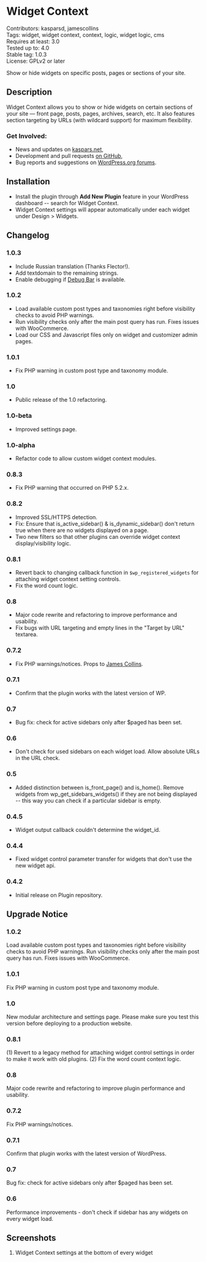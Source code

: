 # Widget Context

Contributors: kasparsd, jamescollins    
Tags: widget, widget context, context, logic, widget logic, cms   
Requires at least: 3.0   
Tested up to: 4.0   
Stable tag: 1.0.3  
License: GPLv2 or later   

Show or hide widgets on specific posts, pages or sections of your site.


## Description

Widget Context allows you to show or hide widgets on certain sections of your site — front page, posts, pages, archives, search, etc. It also features section targeting by URLs (with wildcard support) for maximum flexibility.


### Get Involved:

* News and updates on [kaspars.net](http://kaspars.net/blog),
* Development and pull requests [on GitHub](https://github.com/kasparsd/widget-context-wporg),
* Bug reports and suggestions on [WordPress.org forums](http://wordpress.org/support/plugin/widget-context).


## Installation

* Install the plugin through **Add New Plugin** feature in your WordPress dashboard -- search for Widget Context.
* Widget Context settings will appear automatically under each widget under Design > Widgets.


## Changelog

### 1.0.3
* Include Russian translation (Thanks Flector!).
* Add textdomain to the remaining strings.
* Enable debugging if [Debug Bar](https://wordpress.org/plugins/debug-bar/) is available.

### 1.0.2
* Load available custom post types and taxonomies right before visibility checks to avoid PHP warnings.
* Run visibility checks only after the main post query has run. Fixes issues with WooCommerce.
* Load our CSS and Javascript files only on widget and customizer admin pages.

### 1.0.1
* Fix PHP warning in custom post type and taxonomy module.

### 1.0
* Public release of the 1.0 refactoring.

### 1.0-beta
* Improved settings page.

### 1.0-alpha
* Refactor code to allow custom widget context modules.

### 0.8.3

* Fix PHP warning that occurred on PHP 5.2.x.

### 0.8.2

* Improved SSL/HTTPS detection.
* Fix: Ensure that is_active_sidebar() & is_dynamic_sidebar() don't return true when there are no widgets displayed on a page.
* Two new filters so that other plugins can override widget context display/visibility logic.

### 0.8.1

* Revert back to changing callback function in `$wp_registered_widgets` for attaching widget context setting controls.
* Fix the word count logic.

### 0.8

* Major code rewrite and refactoring to improve performance and usability.
* Fix bugs with URL targeting and empty lines in the "Target by URL" textarea.

### 0.7.2

* Fix PHP warnings/notices. Props to [James Collins](http://om4.com.au/).

### 0.7.1

* Confirm that the plugin works with the latest version of WP.

### 0.7

* Bug fix: check for active sidebars only after $paged has been set.

### 0.6

* Don't check for used sidebars on each widget load. Allow absolute URLs in the URL check.

### 0.5

* Added distinction between is_front_page() and is_home(). Remove widgets from wp_get_sidebars_widgets() if they are not being displayed -- this way you can check if a particular sidebar is empty.

### 0.4.5

* Widget output callback couldn't determine the widget_id.

### 0.4.4

* Fixed widget control parameter transfer for widgets that don't use the new widget api.

### 0.4.2

* Initial release on Plugin repository.


## Upgrade Notice

### 1.0.2
Load available custom post types and taxonomies right before visibility checks to avoid PHP warnings. Run visibility checks only after the main post query has run. Fixes issues with WooCommerce.

### 1.0.1

Fix PHP warning in custom post type and taxonomy module.

### 1.0

New modular architecture and settings page. Please make sure you test this version before deploying to a production website.

### 0.8.1

(1) Revert to a legacy method for attaching widget control settings in order to make it work with old plugins. (2) Fix the word count context logic.

### 0.8

Major code rewrite and refactoring to improve plugin performance and usability.

### 0.7.2

Fix PHP warnings/notices.

### 0.7.1

Confirm that plugin works with the latest version of WordPress.

### 0.7

Bug fix: check for active sidebars only after $paged has been set.

### 0.6

Performance improvements - don't check if sidebar has any widgets on every widget load.


## Screenshots

1. Widget Context settings at the bottom of every widget

